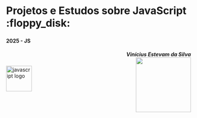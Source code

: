 
###

<br clear="both">

<h1 align="left">Projetos e Estudos sobre JavaScript :floppy_disk:
<br clear="both">

###

<h4 align="left"> 2025 -  JS
<h5 align="right">Vinícius Estevam da Silva
<br clear="both">

<img align="right" height="150" src="https://user-images.githubusercontent.com/74038190/212284087-bbe7e430-757e-4901-90bf-4cd2ce3e1852.gif"  />

###

<div align="left">
  <img src="https://user-images.githubusercontent.com/74038190/212257454-16e3712e-945a-4ca2-b238-408ad0bf87e6.gif" height="70" alt="javascript logo"  />
  <img width="50" />

  <img width="50" />
<div/>

  ###
